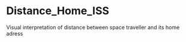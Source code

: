 # Distance_Home_ISS


Visual interpretation of distance between space traveller and its home adress
